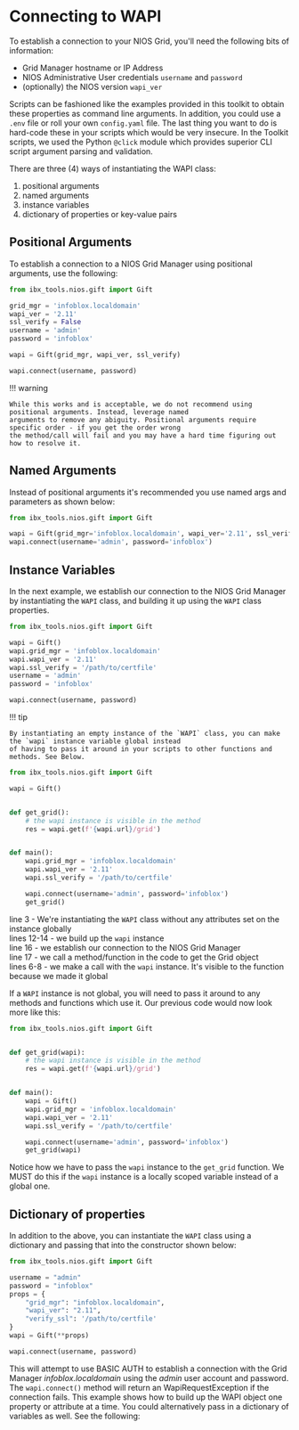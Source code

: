 # Connecting to WAPI

To establish a connection to your NIOS Grid, you'll need the following bits of information:

- Grid Manager hostname or IP Address
- NIOS Administrative User credentials `username` and `password`
- (optionally) the NIOS version `wapi_ver`

Scripts can be fashioned like the examples provided in this toolkit to obtain these properties
as command line arguments. In addition, you could use a `.env` file or roll your own `config.yaml`
file. The last thing you want to do is hard-code these in your scripts which would be very
insecure. In the Toolkit scripts, we used the Python `@click` module which provides superior
CLI script argument parsing and validation.

There are three (4) ways of instantiating the WAPI class:

1. positional arguments
2. named arguments
3. instance variables
4. dictionary of properties or key-value pairs

## Positional Arguments

To establish a connection to a NIOS Grid Manager using positional arguments, use the following:

```python
from ibx_tools.nios.gift import Gift

grid_mgr = 'infoblox.localdomain'
wapi_ver = '2.11'
ssl_verify = False
username = 'admin'
password = 'infoblox'

wapi = Gift(grid_mgr, wapi_ver, ssl_verify)

wapi.connect(username, password)
```

!!! warning

    While this works and is acceptable, we do not recommend using positional arguments. Instead, leverage named
    arguments to remove any abiguity. Positional arguments require specific order - if you get the order wrong
    the method/call will fail and you may have a hard time figuring out how to resolve it.

## Named Arguments

Instead of positional arguments it's recommended you use named args and parameters as shown below:

```python
from ibx_tools.nios.gift import Gift

wapi = Gift(grid_mgr='infoblox.localdomain', wapi_ver='2.11', ssl_verify='/path/to/certfile')
wapi.connect(username='admin', password='infoblox')
```

## Instance Variables

In the next example, we establish our connection to the NIOS Grid Manager by instantiating the `WAPI` class, and
building it up using the `WAPI` class properties.

```python
from ibx_tools.nios.gift import Gift

wapi = Gift()
wapi.grid_mgr = 'infoblox.localdomain'
wapi.wapi_ver = '2.11'
wapi.ssl_verify = '/path/to/certfile'
username = 'admin'
password = 'infoblox'

wapi.connect(username, password)
```

!!! tip

    By instantiating an empty instance of the `WAPI` class, you can make the `wapi` instance variable global instead
    of having to pass it around in your scripts to other functions and methods. See Below.

```python
from ibx_tools.nios.gift import Gift

wapi = Gift()


def get_grid():
    # the wapi instance is visible in the method
    res = wapi.get(f'{wapi.url}/grid')


def main():
    wapi.grid_mgr = 'infoblox.localdomain'
    wapi.wapi_ver = '2.11'
    wapi.ssl_verify = '/path/to/certfile'

    wapi.connect(username='admin', password='infoblox')
    get_grid()
```

line 3 - We're instantiating the `WAPI` class without any attributes set on the instance globally  
lines 12-14 - we build up the `wapi` instance  
line 16 - we establish our connection to the NIOS Grid Manager  
line 17 - we call a method/function in the code to get the Grid object  
lines 6-8 - we make a call with the `wapi` instance. It's visible to the function because we made it global

If a `WAPI` instance is not global, you will need to pass it around to any methods and functions which use it. Our
previous code would now look more like this:

```python
from ibx_tools.nios.gift import Gift


def get_grid(wapi):
    # the wapi instance is visible in the method
    res = wapi.get(f'{wapi.url}/grid')


def main():
    wapi = Gift()
    wapi.grid_mgr = 'infoblox.localdomain'
    wapi.wapi_ver = '2.11'
    wapi.ssl_verify = '/path/to/certfile'

    wapi.connect(username='admin', password='infoblox')
    get_grid(wapi)
```

Notice how we have to pass the `wapi` instance to the `get_grid` function. We MUST do this if the `wapi` instance is a
locally scoped variable instead of a global one.

## Dictionary of properties

In addition to the above, you can instantiate the `WAPI` class using a dictionary and passing that into the
constructor shown below:

```python
from ibx_tools.nios.gift import Gift

username = "admin"
password = "infoblox"
props = {
    "grid_mgr": "infoblox.localdomain",
    "wapi_ver": "2.11",
    "verify_ssl": '/path/to/certfile'
}
wapi = Gift(**props)

wapi.connect(username, password)
```

This will attempt to use BASIC AUTH to establish a connection with the Grid Manager
_infoblox.localdomain_ using the _admin_ user account and password. The `wapi.connect()`
method will return an WapiRequestException if the connection fails. This example shows how
to build up the WAPI object one property or attribute at a time. You could alternatively pass
in a dictionary of variables as well. See the following:
